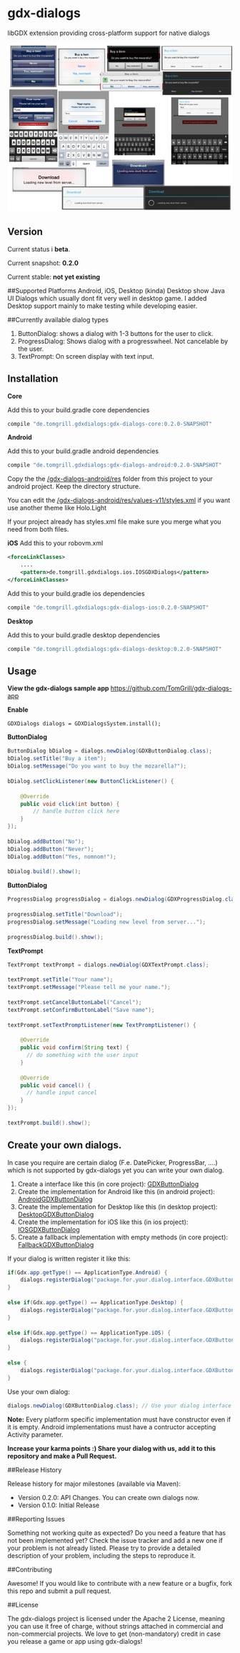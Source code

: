 # gdx-dialogs
libGDX extension providing cross-platform support for native dialogs

![Alt text](/assets/dialogs.jpg?raw=true "Examples")

## Version
Current status i **beta**.

Current snapshot: **0.2.0**

Current stable: **not yet existing**

##Supported Platforms
Android, iOS, Desktop (kinda)
Desktop show Java UI Dialogs which usually dont fit very well in desktop game. I added Desktop support mainly to make testing while developing easier.

##Currently available dialog types
1. ButtonDialog: shows a dialog with 1-3 buttons for the user to click.
2. ProgressDialog: Shows dialog with a progresswheel. Not cancelable by the user.
3. TextPrompt: On screen display with text input.

## Installation
**Core**

Add this to your build.gradle core dependencies
```gradle
compile "de.tomgrill.gdxdialogs:gdx-dialogs-core:0.2.0-SNAPSHOT"
```

**Android**

Add this to your build.gradle android dependencies
```gradle
compile "de.tomgrill.gdxdialogs:gdx-dialogs-android:0.2.0-SNAPSHOT"
```

Copy the the [/gdx-dialogs-android/res](/gdx-dialogs-android/res) folder from this project to your android project. Keep the directory structure.

You can edit the [/gdx-dialogs-android/res/values-v11/styles.xml](/gdx-dialogs-android/res/values-v11/styles.xml) if you want use another theme like Holo.Light

If your project already has styles.xml file make sure you merge what you need from both files.

**iOS**
Add this to your robovm.xml
```xml
<forceLinkClasses>
    ....
    <pattern>de.tomgrill.gdxdialogs.ios.IOSGDXDialogs</pattern>
</forceLinkClasses>
```

Add this to your build.gradle ios dependencies
```gradle
compile "de.tomgrill.gdxdialogs:gdx-dialogs-ios:0.2.0-SNAPSHOT"
```

**Desktop**

Add this to your build.gradle desktop dependencies
```gradle
compile "de.tomgrill.gdxdialogs:gdx-dialogs-desktop:0.2.0-SNAPSHOT"
```

## Usage

**View the gdx-dialogs sample app**
https://github.com/TomGrill/gdx-dialogs-app

**Enable**

```
GDXDialogs dialogs = GDXDialogsSystem.install();
```

**ButtonDialog**

```java	
ButtonDialog bDialog = dialogs.newDialog(GDXButtonDialog.class);
bDialog.setTitle("Buy a item");
bDialog.setMessage("Do you want to buy the mozarella?");

bDialog.setClickListener(new ButtonClickListener() {

	@Override
	public void click(int button) {
		// handle button click here
	}
});

bDialog.addButton("No"); 
bDialog.addButton("Never"); 
bDialog.addButton("Yes, nomnom!");

bDialog.build().show();
```

**ButtonDialog**
```java
ProgressDialog progressDialog = dialogs.newDialog(GDXProgressDialog.class);

progressDialog.setTitle("Download");
progressDialog.setMessage("Loading new level from server...");

progressDialog.build().show();
```

**TextPrompt**
```java
TextPrompt textPrompt = dialogs.newDialog(GDXTextPrompt.class);

textPrompt.setTitle("Your name");
textPrompt.setMessage("Please tell me your name.");

textPrompt.setCancelButtonLabel("Cancel");
textPrompt.setConfirmButtonLabel("Save name");

textPrompt.setTextPromptListener(new TextPromptListener() {

	@Override
	public void confirm(String text) {
	  // do something with the user input
	}

	@Override
	public void cancel() {
	  // handle input cancel 
	}
});

textPrompt.build().show();
```

## Create your own dialogs.

In case you require are certain dialog (F.e. DatePicker, ProgressBar, ....) which is not supported by gdx-dialogs yet you can write your own dialog.

1. Create a interface like this (in core project): [GDXButtonDialog](gdx-dialogs-core/src/de/tomgrill/gdxdialogs/core/dialogs/GDXButtonDialog.java)
2. Create the implementation for Android like this (in android project): [AndroidGDXButtonDialog](gdx-dialogs-android/src/de/tomgrill/gdxdialogs/android/dialogs/AndroidGDXButtonDialog.java)
3. Create the implementation for Desktop like this (in desktop project): [DesktopGDXButtonDialog](gdx-dialogs-desktop/src/de/tomgrill/gdxdialogs/desktop/dialogs/DesktopGDXButtonDialog.java)
4. Create the implementation for iOS like this (in ios project): [IOSGDXButtonDialog](gdx-dialogs-ios/src/de/tomgrill/gdxdialogs/ios/dialogs/IOSGDXButtonDialog.java)
5. Create a fallback implementation with empty methods (in core project): [FallbackGDXButtonDialog](gdx-dialogs-core/src/de/tomgrill/gdxdialogs/core/dialogs/FallbackGDXButtonDialog.java)

If your dialog is written register it like this:

```java
if(Gdx.app.getType() == ApplicationType.Android) {
	dialogs.registerDialog("package.for.your.dialog.interface.GDXButtonDialog", "package.for.your.dialog.os.specific.implementation.AndroidGDXButtonDialog");		
}

else if(Gdx.app.getType() == ApplicationType.Desktop) {
	dialogs.registerDialog("package.for.your.dialog.interface.GDXButtonDialog", "package.for.your.dialog.os.specific.implementation.DesktopGDXButtonDialog");		
}

else if(Gdx.app.getType() == ApplicationType.iOS) {
	dialogs.registerDialog("package.for.your.dialog.interface.GDXButtonDialog", "package.for.your.dialog.os.specific.implementation.IOSGDXButtonDialog");		
}

else {
	dialogs.registerDialog("package.for.your.dialog.interface.GDXButtonDialog", "package.for.your.dialog.os.specific.implementation.FallbackGDXButtonDialog");		
}
```

Use your own dialog:

```java
dialogs.newDialog(GDXButtonDialog.class); // Use your dialog interface here
```

**Note:** Every platform specific implementation must have constructor even if it is empty. Android implementations must have a contructor accepting Activity parameter.

**Increase your karma points :) Share your dialog with us, add it to this repository and make a Pull Request.**

##Release History

Release history for major milestones (available via Maven):

* Version 0.2.0: API Changes. You can create own dialogs now.
* Version 0.1.0: Initial Release

##Reporting Issues

Something not working quite as expected? Do you need a feature that has not been implemented yet? Check the issue tracker and add a new one if your problem is not already listed. Please try to provide a detailed description of your problem, including the steps to reproduce it.

##Contributing

Awesome! If you would like to contribute with a new feature or a bugfix, fork this repo and submit a pull request.

##License

The gdx-dialogs project is licensed under the Apache 2 License, meaning you can use it free of charge, without strings attached in commercial and non-commercial projects. We love to get (non-mandatory) credit in case you release a game or app using gdx-dialogs!
